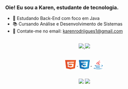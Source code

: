 ### Oie! Eu sou a Karen, estudante de tecnologia.

- 🌱 Estudando Back-End com foco em Java
- 📚 Cursando Análise e Desenvolvimento de Sistemas
- 💬 Contate-me no email: karenrodriigues1@gmail.com
<br>
<div align="center">
  <a href="https://github.com/karenrodriguesx">
  <img height="150em" src="https://github-readme-stats.vercel.app/api?username=karenrodriguesx&show_icons=true&theme=dracula&include_all_commits=true&count_private=true"/>
  <img height="150em" src="https://github-readme-stats.vercel.app/api/top-langs/?username=karenrodriguesx&layout=compact&langs_count=7&theme=dracula"/>
</div><br>
  
<div style="display: inline_block" align="center"><br>
  <!--<img align="center" alt="Karen-Js" height="30" width="40" src="https://raw.githubusercontent.com/devicons/devicon/master/icons/javascript/javascript-plain.svg">-->
  <!--<img align="center" alt="Rafa-Python" height="30" width="40" src="https://raw.githubusercontent.com/devicons/devicon/master/icons/python/python-original.svg">-->
  <!--<img align="center" alt="Rafa-Csharp" height="30" width="40" src="https://raw.githubusercontent.com/devicons/devicon/master/icons/csharp/csharp-original.svg">-->
  
  <img align="center" alt="Karen-HTML" height="30" width="40" src="https://raw.githubusercontent.com/devicons/devicon/master/icons/html5/html5-original.svg">
  <img align="center" alt="Karen-CSS" height="30" width="40" src="https://raw.githubusercontent.com/devicons/devicon/master/icons/css3/css3-original.svg">
  <img align="center" alt="Karen-Java" height="30" width="40" src="https://raw.githubusercontent.com/devicons/devicon/master/icons/java/java-original.svg"
  
  <img align="right" alt="Karen-pic" height="130" style="border-radius:100px;" src="https://share-cdn.picrew.me/shareImg/org/202201/1201734_W6PimVFr.png">
</div>

  ## 
  
<div align="center">
  <!--<a href="https://instagram.com/karen.rodriguesx" target="_blank"><img src="https://img.shields.io/badge/-Instagram-%23E4405F?style=for-the-badge&logo=instagram&logoColor=white" target="_blank"></a>-->
  <a href = "mailto:karenrodriigues1@gmail.com"><img src="https://img.shields.io/badge/-Gmail-%23333?style=for-the-badge&logo=gmail&logoColor=white" target="_blank"></a>
  <a href="https://www.linkedin.com/in/karen-rodrigues-3aab66223" target="_blank"><img src="https://img.shields.io/badge/-LinkedIn-%230077B5?style=for-the-badge&logo=linkedin&logoColor=white" target="_blank"></a> 
 
  <!--![Snake animation](https://github.com/rafaballerini2/rafaballerini2/blob/output/github-contribution-grid-snake.svg)-->
</div>
